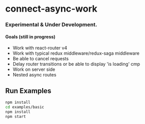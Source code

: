 # connect-async-work

### Experimental & Under Development.

#### Goals (still in progress)
- Work with react-router v4
- Work with typical redux middleware/redux-saga middleware
- Be able to cancel requests
- Delay router transitions or be able to display 'is loading' cmp
- Work on server side
- Nested async routes

Run Examples
------------

```sh
npm install
cd examples/basic
npm install
npm start
```

